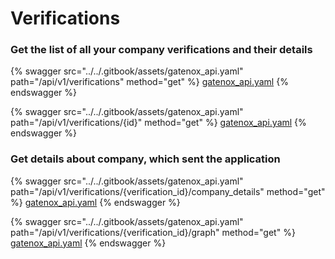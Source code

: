 # Verifications

### Get the list of all your company verifications and their details

{% swagger src="../../.gitbook/assets/gatenox_api.yaml" path="/api/v1/verifications" method="get" %}
[gatenox_api.yaml](../../.gitbook/assets/gatenox_api.yaml)
{% endswagger %}

{% swagger src="../../.gitbook/assets/gatenox_api.yaml" path="/api/v1/verifications/{id}" method="get" %}
[gatenox_api.yaml](../../.gitbook/assets/gatenox_api.yaml)
{% endswagger %}

### Get details about company, which sent the application

{% swagger src="../../.gitbook/assets/gatenox_api.yaml" path="/api/v1/verifications/{verification_id}/company_details" method="get" %}
[gatenox_api.yaml](../../.gitbook/assets/gatenox_api.yaml)
{% endswagger %}

{% swagger src="../../.gitbook/assets/gatenox_api.yaml" path="/api/v1/verifications/{verification_id}/graph" method="get" %}
[gatenox_api.yaml](../../.gitbook/assets/gatenox_api.yaml)
{% endswagger %}

